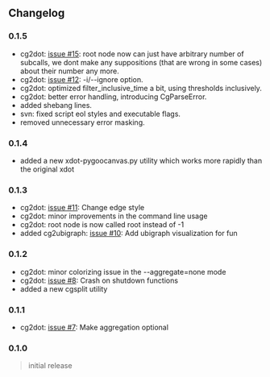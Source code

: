 ## Changelog ##
### 0.1.5 ###
  * cg2dot: [issue #15](https://code.google.com/p/xdebugtoolkit/issues/detail?id=#15): root node now can just have arbitrary number of subcalls, we dont make any suppositions (that are wrong in some cases) about their number any more.
  * cg2dot: [issue #12](https://code.google.com/p/xdebugtoolkit/issues/detail?id=#12): -i/--ignore option.
  * cg2dot: optimized filter\_inclusive\_time a bit, using thresholds inclusively.
  * cg2dot: better error handling, introducing CgParseError.
  * added shebang lines.
  * svn: fixed script eol styles and executable flags.
  * removed unnecessary error masking.

### 0.1.4 ###
  * added a new xdot-pygoocanvas.py utility which works more rapidly than the original xdot

### 0.1.3 ###
  * cg2dot: [issue #11](https://code.google.com/p/xdebugtoolkit/issues/detail?id=#11): Change edge style
  * cg2dot: minor improvements in the command line usage
  * cg2dot: root node is now called root instead of -1
  * added cg2ubigraph: [issue #10](https://code.google.com/p/xdebugtoolkit/issues/detail?id=#10): Add ubigraph visualization for fun

### 0.1.2 ###
  * cg2dot: minor colorizing issue in the --aggregate=none mode
  * cg2dot: [issue #8](https://code.google.com/p/xdebugtoolkit/issues/detail?id=#8): Crash on shutdown functions
  * added a new cgsplit utility

### 0.1.1 ###
  * cg2dot: [issue #7](https://code.google.com/p/xdebugtoolkit/issues/detail?id=#7): Make aggregation optional

### 0.1.0 ###
> initial release